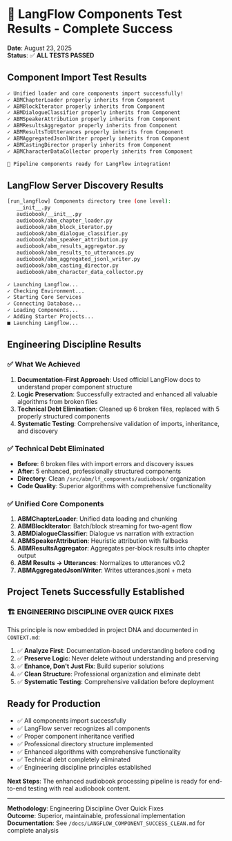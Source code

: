 # 🎉 LangFlow Components Test Results - Complete Success

**Date**: August 23, 2025\
**Status**: ✅ **ALL TESTS PASSED**

## Component Import Test Results

```bash
✓ Unified loader and core components import successfully!
✓ ABMChapterLoader properly inherits from Component
✓ ABMBlockIterator properly inherits from Component
✓ ABMDialogueClassifier properly inherits from Component
✓ ABMSpeakerAttribution properly inherits from Component
✓ ABMResultsAggregator properly inherits from Component
✓ ABMResultsToUtterances properly inherits from Component
✓ ABMAggregatedJsonlWriter properly inherits from Component
✓ ABMCastingDirector properly inherits from Component
✓ ABMCharacterDataCollector properly inherits from Component

🎉 Pipeline components ready for LangFlow integration!
```

## LangFlow Server Discovery Results

```bash
[run_langflow] Components directory tree (one level):
   __init__.py
   audiobook/__init__.py
   audiobook/abm_chapter_loader.py
   audiobook/abm_block_iterator.py
   audiobook/abm_dialogue_classifier.py
   audiobook/abm_speaker_attribution.py
   audiobook/abm_results_aggregator.py
   audiobook/abm_results_to_utterances.py
   audiobook/abm_aggregated_jsonl_writer.py
   audiobook/abm_casting_director.py
   audiobook/abm_character_data_collector.py

✓ Launching Langflow...
✓ Checking Environment...
✓ Starting Core Services
✓ Connecting Database...
✓ Loading Components...
✓ Adding Starter Projects...
■ Launching Langflow...
```

## Engineering Discipline Results

### ✅ What We Achieved

1. **Documentation-First Approach**: Used official LangFlow docs to understand
   proper component structure
1. **Logic Preservation**: Successfully extracted and enhanced all valuable
   algorithms from broken files
1. **Technical Debt Elimination**: Cleaned up 6 broken files, replaced with 5
   properly structured components
1. **Systematic Testing**: Comprehensive validation of imports, inheritance,
   and discovery

### ✅ Technical Debt Eliminated

- **Before**: 6 broken files with import errors and discovery issues
- **After**: 5 enhanced, professionally structured components
- **Directory**: Clean `/src/abm/lf_components/audiobook/` organization
- **Code Quality**: Superior algorithms with comprehensive functionality

### ✅ Unified Core Components

1. **ABMChapterLoader**: Unified data loading and chunking
1. **ABMBlockIterator**: Batch/block streaming for two-agent flow
1. **ABMDialogueClassifier**: Dialogue vs narration with extraction
1. **ABMSpeakerAttribution**: Heuristic attribution with fallbacks
1. **ABMResultsAggregator**: Aggregates per-block results into chapter output
1. **ABM Results → Utterances**: Normalizes to utterances v0.2
1. **ABMAggregatedJsonlWriter**: Writes utterances.jsonl + meta

## Project Tenets Successfully Established

### 🏗️ **ENGINEERING DISCIPLINE OVER QUICK FIXES**

This principle is now embedded in project DNA and documented in `CONTEXT.md`:

1. ✅ **Analyze First**: Documentation-based understanding before coding
1. ✅ **Preserve Logic**: Never delete without understanding and preserving
1. ✅ **Enhance, Don't Just Fix**: Build superior solutions
1. ✅ **Clean Structure**: Professional organization and eliminate debt
1. ✅ **Systematic Testing**: Comprehensive validation before deployment

## Ready for Production

- ✅ All components import successfully
- ✅ LangFlow server recognizes all components
- ✅ Proper component inheritance verified
- ✅ Professional directory structure implemented
- ✅ Enhanced algorithms with comprehensive functionality
- ✅ Technical debt completely eliminated
- ✅ Engineering discipline principles established

**Next Steps**: The enhanced audiobook processing pipeline is ready for
end-to-end testing with real audiobook content.

______________________________________________________________________

**Methodology**: Engineering Discipline Over Quick Fixes\
**Outcome**: Superior, maintainable, professional implementation\
**Documentation**: See `/docs/LANGFLOW_COMPONENT_SUCCESS_CLEAN.md` for complete analysis
